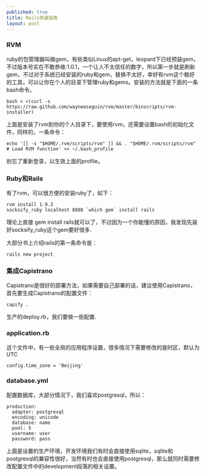 ```yaml
---
published: true
title: Rails快速指南
layout: post
---
```


### RVM

ruby的包管理器叫做gem，有些类似Linux的apt-get，leopard下已经预装gem，不过版本号实在不敢恭维:1.0.1，一个让人不太信任的数字，所以第一步就是刷新gem，不过对于系统已经安装的ruby和gem，替换不太好，幸好有rvm这个极好的工具，可以让你在个人的目录下管理ruby和gems。安装的方法就是下面的一条bash命令。

```
bash < <(curl -s https://raw.github.com/wayneeseguin/rvm/master/binscripts/rvm-installer)
```

上面是安装了rvm到你的个人目录下，要使用rvm，还需要设置bash的初始化文件，同样的，一条命令：

```
echo '[[ -s "$HOME/.rvm/scripts/rvm" ]] && . "$HOME/.rvm/scripts/rvm" # Load RVM function' >> ~/.bash_profile
```

别忘了重新登录，以生效上面的profile。

### Ruby和Rails

有了rvm，可以很方便的安装ruby了，如下：

```
rvm install 1.9.3
socksify_ruby localhost 8888 `which gem` install rails
```

理论上直接 gem install rails就可以了，不过因为一个你能懂的原因，我发现先装好socksify_ruby这个gem要好很多.

大部分书上介绍rails的第一条命令是：
```
rails new project
```

### 集成Capistrano
Capistrano是很好的部署方法，如果需要自己部署的话，建议使用Capistrano，首先要生成Capistrano的配置文件：

```
capify .
```
生产的deploy.rb，我们要做一些配置.

### application.rb
这个文件中，有一些全局的应用程序设置，很多情况下需要修改的是时区，默认为UTC
```
config.time_zone = 'Beijing'
```

### database.yml
配置数据库，大部分情况下，我们喜欢postgresql，所以：
```
production:
  adapter: postgresql
  encoding: unicode
  database: name
  pool: 5
  username: user
  password: pass
```
上面是设置的生产环境，开发环境我们有时会直接使用sqlite，sqlite和postgresql的兼容性很好，当然有时也会直接使用postgresql，那么就同时需要修改配置文件中的development段落的相关设置。

